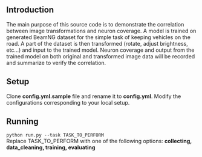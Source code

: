 ## Introduction

The main purpose of this source code is to demonstrate the correlation between image transformations and neuron
coverage. A model is trained on generated BeamNG dataset for the simple task of keeping vehicles on the road. A part of
the dataset is then transformed (rotate, adjust brightness, etc...) and input to the trained model. Neuron coverage
and output from the trained model on both original and transformed image data will be recorded and summarize to verify
the correlation.

## Setup

Clone <strong>config.yml.sample</strong> file and rename it to <strong>config.yml</strong>. Modify the configurations corresponding to your local setup.

## Running
`python run.py --task TASK_TO_PERFORM` <br>
Replace TASK_TO_PERFORM with one of the following options: <strong>collecting, data_cleaning, training, evaluating</strong>